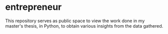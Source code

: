 # entrepreneur
This repository serves as public space to view the work done in my master's thesis, in Python, to obtain various insights from the data gathered.
